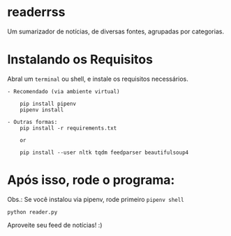 # readerrss

Um sumarizador de notícias, de diversas fontes, agrupadas por categorias.


# Instalando os Requisitos

Abral um `terminal` ou shell, e instale os requisitos necessários.

    - Recomendado (via ambiente virtual)
        
        pip install pipenv
        pipenv install

    - Outras formas:
        pip install -r requirements.txt
        
        or
        
        pip install --user nltk tqdm feedparser beautifulsoup4

# Após isso, rode o programa:
    
Obs.: Se você instalou via pipenv, rode primeiro `pipenv shell`

    python reader.py



Aproveite seu feed de notícias! :)